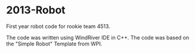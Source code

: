 # 2013-Robot
First year robot code for rookie team 4513.  

The code was written using WindRiver IDE in C++. The code was based on the "Simple Robot" Template from WPI.

